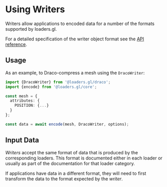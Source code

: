 # Using Writers

Writers allow applications to encoded data for a number of the formats supported by loaders.gl.

For a detailed specification of the writer object format see the [API reference](/docs/specifications/writer-object-format).

## Usage

As an example, to Draco-compress a mesh using the `DracoWriter`:

```typescript
import {DracoWriter} from '@loaders.gl/draco';
import {encode} from '@loaders.gl/core';

const mesh = {
  attributes: {
    POSITION: {...}
  }
};

const data = await encode(mesh, DracoWriter, options);
```

## Input Data

_Writers_ accept the same format of data that is produced by the corresponding loaders. This format is documented either in each loader or usually as part of the documentation for that loader category.

If applications have data in a different format, they will need to first transform the data to the format expected by the _writer_.

